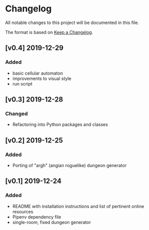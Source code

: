 # Changelog
All notable changes to this project will be documented in this file.

The format is based on [Keep a Changelog](https://keepachangelog.com/en/1.0.0/).


## [v0.4] 2019-12-29
### Added
- basic cellular automaton
- improvements to visual style
- run script

## [v0.3] 2019-12-28

### Changed
- Refactoring into Python packages and classes


## [v0.2] 2019-12-25

### Added
- Porting of "argh" (angian roguelike) dungeon generator


## [v0.1] 2019-12-24

### Added
- README with installation instructions and list of pertinent online resources
- Pipenv dependency file
- single-room, fixed dungeon generator

